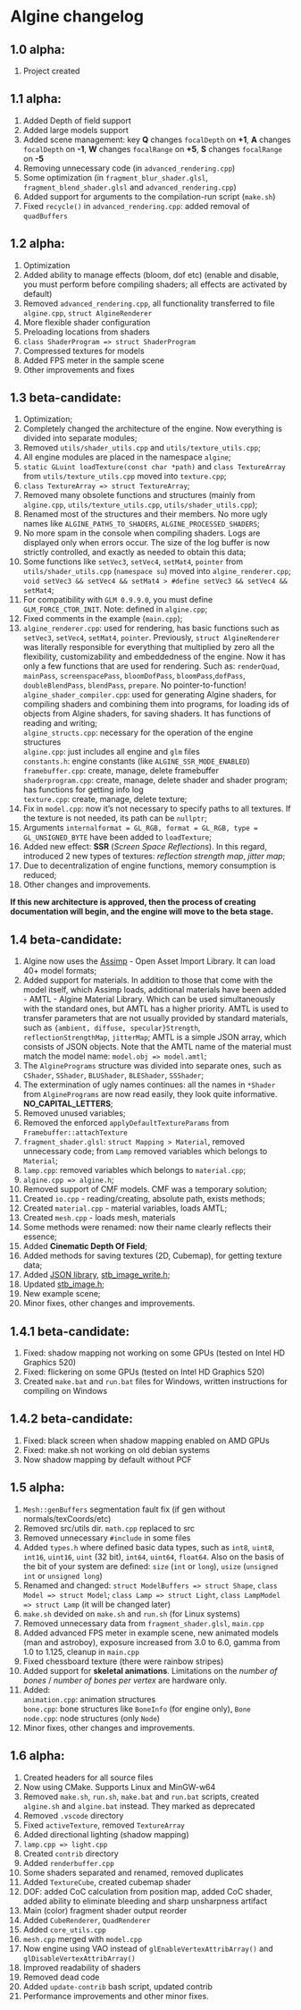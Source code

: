 # Algine changelog

## 1.0 alpha:

1.  Project created

## 1.1 alpha:

1.  Added Depth of field support
2.  Added large models support
3.  Added scene management: key **Q** changes `focalDepth` on **+1**, **A** changes `focalDepth` on **-1**, **W** changes `focalRange` on **+5**, **S** changes `focalRange` on **-5**
4.  Removing unnecessary code (in `advanced_rendering.cpp`)
5.  Some optimization (in `fragment_blur_shader.glsl`, `fragment_blend_shader.glsl` and `advanced_rendering.cpp`)
6.  Added support for arguments to the compilation-run script (`make.sh`)
7.  Fixed `recycle()` in `advanced_rendering.cpp`: added removal of `quadBuffers`

## 1.2 alpha:

1.  Optimization
2.  Added ability to manage effects (bloom, dof etc) (enable and disable, you must perform before compiling shaders; all effects are activated by default)
3.  Removed `advanced_rendering.cpp`, all functionality transferred to file `algine.cpp`, `struct AlgineRenderer`
4.  More flexible shader configuration
5.  Preloading locations from shaders
6.  `class ShaderProgram => struct ShaderProgram`
7.  Compressed textures for models
8.  Added FPS meter in the sample scene
9.  Other improvements and fixes

## 1.3 beta-candidate:

1.  Optimization;
2.  Completely changed the architecture of the engine. Now everything is divided into separate modules;
3.  Removed `utils/shader_utils.cpp` and `utils/texture_utils.cpp`;
4.  All engine modules are placed in the namespace `algine`;
5.  `static GLuint loadTexture(const char *path)` and `class TextureArray` from `utils/texture_utils.cpp` moved into `texture.cpp`;
6.  `class TextureArray => struct TextureArray`;
7.  Removed many obsolete functions and structures (mainly from `algine.cpp`, `utils/texture_utils.cpp`, `utils/shader_utils.cpp`);
8.  Renamed most of the structures and their members. No more ugly names like `ALGINE_PATHS_TO_SHADERS`, `ALGINE_PROCESSED_SHADERS`;
9.  No more spam in the console when compiling shaders. Logs are displayed only when errors occur. The size of the log buffer is now strictly controlled, and exactly as needed to obtain this data;
10. Some functions like `setVec3`, `setVec4`, `setMat4`, `pointer` from `utils/shader_utils.cpp` (`namespace su`) moved into `algine_renderer.cpp`; `void setVec3 && setVec4 && setMat4 > #define setVec3 && setVec4 && setMat4`;
11. For compatibility with `GLM 0.9.9.0`, you must define `GLM_FORCE_CTOR_INIT`. Note: defined in `algine.cpp`;
12. Fixed comments in the example (`main.cpp`);
13. `algine_renderer.cpp`: used for rendering, has basic functions such as `setVec3`, `setVec4`, `setMat4`, `pointer`. Previously, `struct AlgineRenderer` was literally responsible for everything that multiplied by zero all the flexibility, customizability and embeddedness of the engine. Now it has only a few functions that are used for rendering. Such as: `renderQuad`, `mainPass`, `screenspacePass`, `bloomDofPass`, `bloomPass`,`dofPass`, `doubleBlendPass`, `blendPass`, `prepare`. No pointer-to-function!
    <br>`algine_shader_compiler.cpp`: used for generating Algine shaders, for compiling shaders and combining them into programs, for loading ids of objects from Algine shaders, for saving shaders. It has functions of reading and writing;
    <br>`algine_structs.cpp`: necessary for the operation of the engine structures
    <br>`algine.cpp`: just includes all engine and `glm` files
    <br>`constants.h`: engine constants (like `ALGINE_SSR_MODE_ENABLED`)
    <br>`framebuffer.cpp`: create, manage, delete framebuffer
    <br>`shaderprogram.cpp`: create, manage, delete shader and shader program; has functions for getting info log
    <br>`texture.cpp`: create, manage, delete texture;
14. Fix in `model.cpp`: now it’s not necessary to specify paths to all textures. If the texture is not needed, its path can be `nullptr`;
15. Arguments `internalformat = GL_RGB, format = GL_RGB, type = GL_UNSIGNED_BYTE` have been added to `loadTexture`;
16. Added new effect: **SSR** (_Screen Space Reflections_). In this regard, introduced 2 new types of textures: _reflection strength map_, _jitter map_;
17. Due to decentralization of engine functions, memory consumption is reduced;
18. Other changes and improvements.

**If this new architecture is approved, then the process of creating documentation will begin, and the engine will move to the beta stage.**

## 1.4 beta-candidate:

1.  Algine now uses the [Assimp](https://github.com/assimp/assimp) - Open Asset Import Library. It can load 40+ model formats;
2.  Added support for materials. In addition to those that come with the model itself, which Assimp loads, additional materials have been added - AMTL - Algine Material Library. Which can be used simultaneously with the standard ones, but AMTL has a higher priority. AMTL is used to transfer parameters that are not usually provided by standard materials, such as `{ambient, diffuse, specular}Strength`, ` reflectionStrengthMap`, `jitterMap`; AMTL is a simple JSON array, which consists of JSON objects. Note that the AMTL name of the material must match the model name: `model.obj => model.amtl`;
3.  The `AlginePrograms` structure was divided into separate ones, such as `CShader`, `SShader`, `BLUShader`, `BLEShader`, `SSShader`;
4.  The extermination of ugly names continues: all the names in `*Shader` from `AlginePrograms` are now read easily, they look quite informative. **NO_CAPITAL_LETTERS**;
5.  Removed unused variables;
6.  Removed the enforced `applyDefaultTextureParams` from `Framebuffer::attachTexture`
7.  `fragment_shader.glsl`: `struct Mapping > Material`, removed unnecessary code; from `Lamp` removed variables which belongs to `Material`;
8.  `lamp.cpp`: removed variables which belongs to `material.cpp`;
9.  `algine.cpp => algine.h`;
10. Removed support of CMF models. CMF was a temporary solution;
11. Created `io.cpp` - reading/creating, absolute path, exists methods;
12. Created `material.cpp` - material variables, loads AMTL;
13. Created `mesh.cpp` - loads mesh, materials
14. Some methods were renamed: now their name clearly reflects their essence;
15. Added **Cinematic Depth Of Field**;
16. Added methods for saving textures (2D, Cubemap), for getting texture data;
17. Added [JSON library](https://github.com/nlohmann/json), [stb_image_write.h](https://github.com/nothings/stb);
18. Updated [stb_image.h](https://github.com/nothings/stb);
19. New example scene;
20. Minor fixes, other changes and improvements.

## 1.4.1 beta-candidate:

1.  Fixed: shadow mapping not working on some GPUs (tested on Intel HD Graphics 520)
2.  Fixed: flickering on some GPUs (tested on Intel HD Graphics 520)
3.  Created `make.bat` and `run.bat` files for Windows, written instructions for compiling on Windows

## 1.4.2 beta-candidate:

1.  Fixed: black screen when shadow mapping enabled on AMD GPUs
2.  Fixed: make.sh not working on old debian systems
3.  Now shadow mapping by default without PCF

## 1.5 alpha:

1.  `Mesh::genBuffers` segmentation fault fix (if gen without normals/texCoords/etc)
2.  Removed src/utils dir. `math.cpp` replaced to src
3.  Removed unnecessary `#include` in some files
4.  Added `types.h` where defined basic data types, such as `int8`, `uint8`, `int16`, `uint16`, `uint` (32 bit), `int64`, `uint64`, `float64`. Also on the basis of the bit of your system are defined: `size` (`int` or `long`), `usize` (`unsigned int` or `unsigned long`)
5.  Renamed and changed: `struct ModelBuffers => struct Shape`, `class Model => struct Model`; `class Lamp => struct Light`, `class LampModel => struct Lamp` (it will be changed later)
6.  `make.sh` devided on `make.sh` and `run.sh` (for Linux systems)
7.  Removed unnecessary data from `fragment_shader.glsl`, `main.cpp`
8.  Added advanced FPS meter in example scene, new animated models (man and astroboy), exposure increased from 3.0 to 6.0, gamma from 1.0 to 1.125, cleanup in `main.cpp`
9.  Fixed chessboard texture (there were rainbow stripes)
10. Added support for **skeletal animations**. Limitations on the _number of bones_ / _number of bones per vertex_ are hardware only.
11. Added:
    <br>`animation.cpp`: animation structures
    <br>`bone.cpp`:  bone structures like `BoneInfo` (for engine only), `Bone`
    <br>`node.cpp`: node structures (only `Node`)
12. Minor fixes, other changes and improvements.

## 1.6 alpha:

1.  Created headers for all source files
2.  Now using CMake. Supports Linux and MinGW-w64
3.  Removed `make.sh`, `run.sh`, `make.bat` and `run.bat` scripts, created `algine.sh` and `algine.bat` instead. They marked as deprecated
4.  Removed `.vscode` directory
5.  Fixed `activeTexture`, removed `TextureArray`
6.  Added directional lighting (shadow mapping)
7.  `lamp.cpp => light.cpp`
8.  Created `contrib` directory
9.  Added `renderbuffer.cpp`
10. Some shaders separated and renamed, removed duplicates
11. Added `TextureCube`, created cubemap shader
12. DOF: added CoC calculation from position map, added CoC shader, added ability to eliminate bleeding and sharp unsharpness artifact
13. Main (color) fragment shader output reorder
14. Added `CubeRenderer`, `QuadRenderer`
15. Added `core_utils.cpp`
16. `mesh.cpp` merged with `model.cpp`
17. Now engine using VAO instead of `glEnableVertexAttribArray()` and `glDisableVertexAttribArray()`
18. Improved readability of shaders
19. Removed dead code
20. Added `update-contrib` bash script, updated contrib
21. Performance improvements and other minor fixes.
